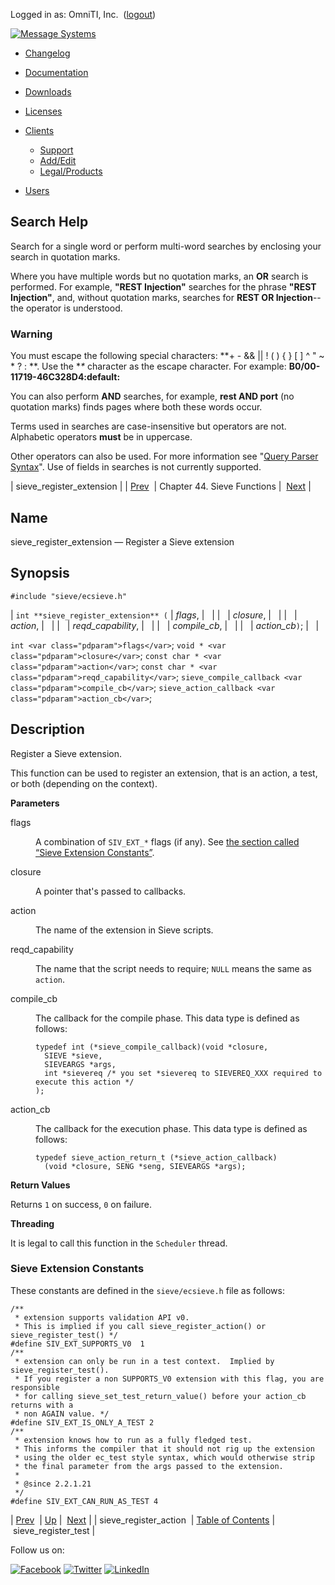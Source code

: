 Logged in as: OmniTI, Inc.  ([logout](https://support.messagesystems.com/logout.php))

[![Message Systems](https://support.messagesystems.com/images/ms-white205.png)](https://support.messagesystems.com/start.php) 

*   [Changelog](https://support.messagesystems.com/start.php?show=changelog)
*   [Documentation](https://support.messagesystems.com/docs/)
*   [Downloads](https://support.messagesystems.com/start.php)

*   [Licenses](https://support.messagesystems.com/license_summary.php)
*   <a href="">Clients</a>
    *   [Support](https://support.messagesystems.com/cs.php)
    *   [Add/Edit](https://support.messagesystems.com/edit_client.php)
    *   [Legal/Products](https://support.messagesystems.com/edit_products.php)
*   [Users](https://support.messagesystems.com/edit_customer.php)

## Search Help

Search for a single word or perform multi-word searches by enclosing your search in quotation marks.

Where you have multiple words but no quotation marks, an **OR** search is performed. For example, **"REST Injection"** searches for the phrase **"REST Injection"**, and, without quotation marks, searches for **REST OR Injection**--the operator is understood.

### Warning

You must escape the following special characters: **+ - && || ! ( ) { } [ ] ^ " ~ * ? : \**. Use the **\** character as the escape character. For example: **B0/00-11719-46C328D4\:default\:**

You can also perform **AND** searches, for example, **rest AND port** (no quotation marks) finds pages where both these words occur.

Terms used in searches are case-insensitive but operators are not. Alphabetic operators **must** be in uppercase.

Other operators can also be used. For more information see "[Query Parser Syntax](https://lucene.apache.org/core/old_versioned_docs/versions/3_0_0/queryparsersyntax.html)". Use of fields in searches is not currently supported.

| sieve_register_extension |
| [Prev](apis.sieve_register_action.php)  | Chapter 44. Sieve Functions |  [Next](apis.sieve_register_test.php) |

<a name="apis.sieve_register_extension"></a>
## Name

sieve_register_extension — Register a Sieve extension

## Synopsis

`#include "sieve/ecsieve.h"`

| `int **sieve_register_extension** (` | <var class="pdparam">flags</var>, |   |
|   | <var class="pdparam">closure</var>, |   |
|   | <var class="pdparam">action</var>, |   |
|   | <var class="pdparam">reqd_capability</var>, |   |
|   | <var class="pdparam">compile_cb</var>, |   |
|   | <var class="pdparam">action_cb</var>`)`; |   |

`int <var class="pdparam">flags</var>`;
`void * <var class="pdparam">closure</var>`;
`const char * <var class="pdparam">action</var>`;
`const char * <var class="pdparam">reqd_capability</var>`;
`sieve_compile_callback <var class="pdparam">compile_cb</var>`;
`sieve_action_callback <var class="pdparam">action_cb</var>`;<a name="idp33013376"></a>
## Description

Register a Sieve extension.

This function can be used to register an extension, that is an action, a test, or both (depending on the context).

**Parameters**

<dl class="variablelist">

<dt>flags</dt>

<dd>

A combination of `SIV_EXT_*` flags (if any). See [the section called “Sieve Extension Constants”](apis.sieve_register_extension.php#apis.sieve_register_extension.constants "Sieve Extension Constants").

</dd>

<dt>closure</dt>

<dd>

A pointer that's passed to callbacks.

</dd>

<dt>action</dt>

<dd>

The name of the extension in Sieve scripts.

</dd>

<dt>reqd_capability</dt>

<dd>

The name that the script needs to require; `NULL` means the same as `action`.

</dd>

<dt>compile_cb</dt>

<dd>

The callback for the compile phase. This data type is defined as follows:

```
typedef int (*sieve_compile_callback)(void *closure,
  SIEVE *sieve,
  SIEVEARGS *args,
  int *sievereq /* you set *sievereq to SIEVEREQ_XXX required to execute this action */
);
```
</dd>

<dt>action_cb</dt>

<dd>

The callback for the execution phase. This data type is defined as follows:

```
typedef sieve_action_return_t (*sieve_action_callback)
  (void *closure, SENG *seng, SIEVEARGS *args);
```
</dd>

</dl>

**Return Values**

Returns `1` on success, `0` on failure.

**Threading**

It is legal to call this function in the `Scheduler` thread.

<a name="apis.sieve_register_extension.constants"></a>
### Sieve Extension Constants

These constants are defined in the `sieve/ecsieve.h` file as follows:

```
/**
 * extension supports validation API v0.
 * This is implied if you call sieve_register_action() or sieve_register_test() */
#define SIV_EXT_SUPPORTS_V0  1
/**
 * extension can only be run in a test context.  Implied by sieve_register_test().
 * If you register a non SUPPORTS_V0 extension with this flag, you are responsible
 * for calling sieve_set_test_return_value() before your action_cb returns with a
 * non AGAIN value. */
#define SIV_EXT_IS_ONLY_A_TEST 2
/**
 * extension knows how to run as a fully fledged test.
 * This informs the compiler that it should not rig up the extension
 * using the older ec_test style syntax, which would otherwise strip
 * the final parameter from the args passed to the extension.
 *
 * @since 2.2.1.21
 */
#define SIV_EXT_CAN_RUN_AS_TEST 4
```

| [Prev](apis.sieve_register_action.php)  | [Up](sieve.php) |  [Next](apis.sieve_register_test.php) |
| sieve_register_action  | [Table of Contents](index.php) |  sieve_register_test |

Follow us on:

[![Facebook](https://support.messagesystems.com/images/icon-facebook.png)](http://www.facebook.com/messagesystems) [![Twitter](https://support.messagesystems.com/images/icon-twitter.png)](http://twitter.com/#!/MessageSystems) [![LinkedIn](https://support.messagesystems.com/images/icon-linkedin.png)](http://www.linkedin.com/company/message-systems)